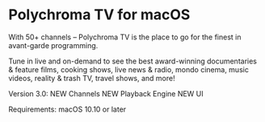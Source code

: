 # Polychroma TV for macOS
With 50+ channels – Polychroma TV is the place to go for the finest in avant-garde programming.

Tune in live and on-demand to see the best award-winning documentaries & feature films, cooking shows, live news & radio, mondo cinema, music videos, reality & trash TV, travel shows, and more!

Version 3.0:
NEW Channels
NEW Playback Engine
NEW UI

Requirements:
macOS 10.10 or later
